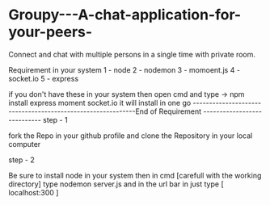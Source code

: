# Groupy---A-chat-application-for-your-peers-
Connect and chat with multiple persons in a single time with private room. 




Requirement in your system
 1 - node
 2 - nodemon
 3 - momoent.js
 4 - socket.io
 5 - express
 
 if you don't have these in your system then open cmd and type -> npm install express moment socket.io
 it will install in one go
 ------------------------------------------------------------End of Requirement ----------------------------
step - 1

fork the Repo in your github profile and clone the Repository in your local computer

step - 2

Be sure to install node in your system
then in cmd [carefull with the working directory] type nodemon server.js
and in the url bar in just type [ localhost:300 ] 



